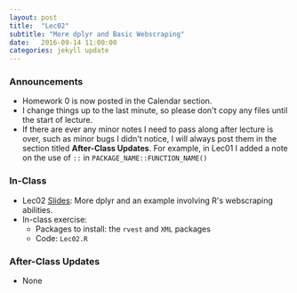 ```yaml
---
layout: post
title:  "Lec02"
subtitle: "More dplyr and Basic Webscraping"
date:   2016-09-14 11:00:00
categories: jekyll update
---
```



### Announcements

* Homework 0 is now posted in the Calendar section.
* I change things up to the last minute, so please don't copy any files until the start of lecture.
* If there are ever any minor notes I need to pass along after lecture is over, 
such as minor bugs I didn't notice, I will always post them in the section 
titled **After-Class Updates**. For example, in Lec01 I added a note on the use of `::` in 
`PACKAGE_NAME::FUNCTION_NAME()`


### In-Class

* Lec02 <a href = "http://htmlpreview.github.io/?https://raw.githubusercontent.com/2016-09-Middlebury-Data-Science/Topics/master/Lec02%20More%20dplyr/Lec02.html" target = "_blank">Slides</a>: More dplyr and
an example involving R's webscraping abilities.
* In-class exercise:
    + Packages to install: the `rvest` and `XML` packages
    + Code: `Lec02.R`


### After-Class Updates

* None
